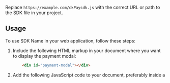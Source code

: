 Replace `https://example.com/ckPaysdk.js` with the correct URL or path to the SDK file in your project.

## Usage

To use SDK Name in your web application, follow these steps:

1. Include the following HTML markup in your document where you want to display the payment modal:
    ```html
        <div id="payment-modal"></div>
    ```

2. Add the following JavaScript code to your document, preferably inside a <script> tag or an external JavaScript file:

   ```javascript
   window.onload = function() {
    var modalElement = document.getElementById('payment-modal');
    ckPaySDK.PaymentComponent.renderPaymentModal(modalElement, { /* props go here */ });
}

Make sure to replace `{ /* props go here */ }` with the necessary configuration options for your payment component.

You can customize the SDK integration as per your application's requirements. Refer to the SDK documentation for detailed information on available configuration options and APIs.

## Sample HTML Integration

Here's an example of how you can integrate the SDK in a basic HTML page:

```
<!DOCTYPE html>
<html lang="en">
<head>
  <meta charset="UTF-8">
  <title>SDK Name HTML Integration</title>
  <script src="https://example.com/ckPaysdk.js"></script>
</head>
<body>
  <div id="payment-modal"></div>
  <script>
    window.onload = function() {
        var modalElement = document.getElementById('payment-modal');
        ckPaySDK.PaymentComponent.renderPaymentModal(modalElement, { /* props go here */ });
    }
  </script>
</body>
</html>
```
Replace `https://example.com/ckPaysdk.js` with the correct URL or path to the SDK file in your project.

## Sample React Integration

Here's an example of how you can integrate the SDK in a React application:

1. Install the SDK package using npm or yarn:

   `BASH COMMANDS GO HERE`

2. Import the SDK into your React component:

   `JSX CODE GOES HERE`
